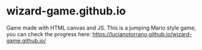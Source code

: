 # wizard-game.github.io
Game made with HTML canvas and JS. This is a jumping Mario style game, you can check the progress here: https://lucianotorrano.github.io/wizard-game.github.io/
